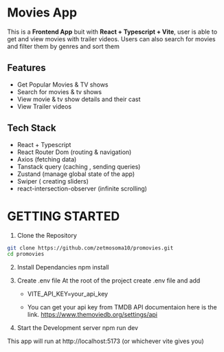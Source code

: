 # Movies App

This is a **Frontend App** buit with **React + Typescript + Vite**, user is able to get and view movies with trailer videos. Users can also search for movies and filter them by genres and sort them

## Features

- Get Popular Movies & TV shows
- Search for movies & tv shows
- View movie & tv show details and their cast
- View Trailer videos

## Tech Stack

- React + Typescript
- React Router Dom (routing & navigation)
- Axios (fetching data)
- Tanstack query (caching , sending queries)
- Zustand (manage global state of the app)
- Swiper ( creating sliders)
- react-intersection-observer (infinite scrolling)

# GETTING STARTED

1. Clone the Repository

```bash
git clone https://github.com/zetmosoma10/promovies.git
cd promovies
```

2. Install Dependancies
   npm install

3. Create .env file
   At the root of the project create .env file and add

   - VITE_API_KEY=your_api_key

   - You can get your api key from TMDB API documentaion here is the link. https://www.themoviedb.org/settings/api

4. Start the Development server
   npm run dev

This app will run at http://localhost:5173 (or whichever vite gives you)
